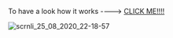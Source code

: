 To have a look how it works ---->  [CLICK ME!!!!](https://formvalidator7js.netlify.app/)


![scrnli_25_08_2020_22-18-57](https://user-images.githubusercontent.com/61590245/91203905-0ad6ae80-e721-11ea-8bf1-85d9b31afec2.png)



